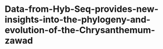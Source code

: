 # Data-from-Hyb-Seq-provides-new-insights-into-the-phylogeny-and-evolution-of-the-Chrysanthemum-zawad